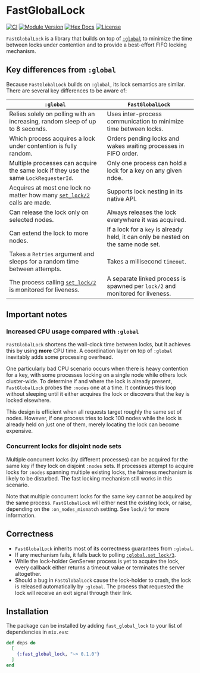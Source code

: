 # FastGlobalLock

[![CI](https://github.com/kzemek/fast_global_lock/actions/workflows/ci.yml/badge.svg)](https://github.com/kzemek/fast_global_lock/actions/workflows/ci.yml)
[![Module Version](https://img.shields.io/hexpm/v/fast_global_lock.svg)](https://hex.pm/packages/fast_global_lock)
[![Hex Docs](https://img.shields.io/badge/hex-docs-lightgreen.svg)](https://hexdocs.pm/fast_global_lock/)
[![License](https://img.shields.io/hexpm/l/fast_global_lock.svg)](https://github.com/kzemek/fast_global_lock/blob/master/LICENSE)

`FastGlobalLock` is a library that builds on top of [`:global`] to minimize the time between locks under contention and to provide a best-effort FIFO locking mechanism.

## Key differences from `:global`

Because `FastGlobalLock` builds on `:global`, its lock semantics are similar.
There are several key differences to be aware of:

| `:global`                                                                                         | `FastGlobalLock`                                                                   |
| ------------------------------------------------------------------------------------------------- | ---------------------------------------------------------------------------------- |
| Relies solely on polling with an increasing, random sleep of up to 8 seconds.                     | Uses inter-process communication to minimize time between locks.                   |
| Which process acquires a lock under contention is fully random.                                   | Orders pending locks and wakes waiting processes in FIFO order.                    |
| Multiple processes can acquire the same lock if they use the same `LockRequesterId`.              | Only one process can hold a lock for a key on any given ndoe.                      |
| Acquires at most one lock no matter how many [`set_lock/2`](`:global.set_lock/2`) calls are made. | Supports lock nesting in its native API.                                           |
| Can release the lock only on selected nodes.                                                      | Always releases the lock everywhere it was acquired.                               |
| Can extend the lock to more nodes.                                                                | If a lock for a `key` is already held, it can only be nested on the same node set. |
| Takes a `Retries` argument and sleeps for a random time between attempts.                         | Takes a millisecond `timeout`.                                                     |
| The process calling [`set_lock/2`](`:global.set_lock/2`) is monitored for liveness.               | A separate linked process is spawned per `lock/2` and monitored for liveness.      |

## Important notes

### Increased CPU usage compared with `:global`

`FastGlobalLock` shortens the wall-clock time between locks, but it achieves this by using **more** CPU time.
A coordination layer on top of `:global` inevitably adds some processing overhead.

One particularly bad CPU scenario occurs when there is heavy contention for a key, with some processes locking on a single node while others lock cluster-wide.
To determine if and where the lock is already present, `FastGlobalLock` probes the `:nodes` one at a time.
It continues this loop without sleeping until it either acquires the lock or discovers that the key is locked elsewhere.

This design is efficient when all requests target roughly the same set of nodes.
However, if one process tries to lock 100 nodes while the lock is already held on just one of them, merely locating the lock can become expensive.

### Concurrent locks for disjoint node sets

Multiple concurrent locks (by different processes) can be acquired for the same key if they lock on disjoint `:nodes` sets.
If processes attempt to acquire locks for `:nodes` spanning multiple existing locks, the fairness mechanism is likely to be disturbed.
The fast locking mechanism still works in this scenario.

Note that multiple concurrent locks for the same key cannot be acquired by the same process.
`FastGlobalLock` will either nest the existing lock, or raise, depending on the `:on_nodes_mismatch` setting.
See `lock/2` for more information.

## Correctness

- `FastGlobalLock` inherits most of its correctness guarantees from `:global`.
- If any mechanism fails, it falls back to polling [`:global.set_lock/3`].
- While the lock-holder GenServer process is yet to acquire the lock, every callback either returns a timeout value or terminates the server altogether.
- Should a bug in `FastGlobalLock` cause the lock-holder to crash, the lock is released automatically by `:global`.
  The process that requested the lock will receive an exit signal through their link.

## Installation

The package can be installed by adding `fast_global_lock` to your list of dependencies in `mix.exs`:

```elixir
def deps do
  [
    {:fast_global_lock, "~> 0.1.0"}
  ]
end
```

[`:global`]: https://www.erlang.org/doc/apps/kernel/global.html
[`:global.set_lock/3`]: https://www.erlang.org/doc/apps/kernel/global.html#set_lock/3
